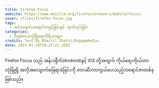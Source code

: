 ```yaml
---
title: Firefox Focus
website: https://www.mozilla.org/firefox/browsers/mobile/focus/
cover: /files/firefox-focus.jpg
tags:
  - အင်တာနက်ဘရောင်ဇာဖွင့်ခြင်းနှင့် ထုတ်လုပ်ခြင်း
categories:
  - ဒီဂျစ်တယ်လုံခြုံရေးကိရိယာများ
credits: Text by Khairil Zhafri/EngageMedia.
date: 2023-01-19T18:27:21.358Z
---
```

Firefox Focus သည် အန်းဒရိုက်(Android)နှင့် iOS တို့အတွက် ကိုယ်ရေးကိုယ်တာလုံခြုံ၍ အလိုအလျောက်ခြေရာခံခြင်းကို တားဆီးကာကွယ်ပေးသည့်ဘရောင်ဇာတစ်ခုဖြစ်သည်။